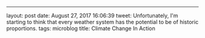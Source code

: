 ---
layout: post
date: August 27, 2017 16:06:39
tweet: Unfortunately, I'm starting to think that every weather system has the potential to be of historic proportions.
tags: microblog
title: Climate Change In Action